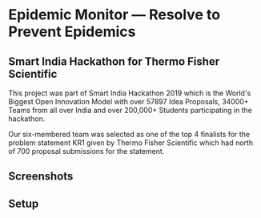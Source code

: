 # Epidemic Monitor — Resolve to Prevent Epidemics
## Smart India Hackathon for Thermo Fisher Scientific 

This project was part of Smart India Hackathon 2019 which is the World's Biggest Open Innovation Model with over 57897 Idea Proposals, 34000+ Teams from all over India and over 200,000+ Students participating in the hackathon.

Our six-membered team was selected as one of the top 4 finalists for the problem statement KR1 given by Thermo Fisher Scientific which had north of 700 proposal submissions for the statement.

## Screenshots

## Setup
